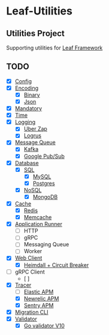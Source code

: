 # Leaf-Utilities

## Utilities Project
Supporting utilities for [Leaf Framework](https://github.com/paulusrobin/leaf)

## TODO
- [X] [Config](config)
- [X] [Encoding](encoding)
    - [X] [Binary](encoding/binary)
    - [X] [Json](encoding/json)
- [X] [Mandatory](mandatory)
- [X] [Time](time)
- [X] [Logging](logger/logger)
    - [X] [Uber Zap](logger/integrations/zap)
    - [X] [Logrus](logger/integrations/logrus)
- [x] [Message Queue](messageQueue/messageQueue)
    - [x] [Kafka](messageQueue/integrations/kafka)
    - [x] [Google Pub/Sub](messageQueue/integrations/googlePubsub)
- [x] [Database](database)
    - [x] [SQL](database/sql)
        - [x] [MySQL](database/sql/integrations/gorm/mysql)
        - [x] [Postgres](database/sql/integrations/gorm/postgresql)
    - [x] [NoSQL](database/nosql/nosql)
        - [x] [MongoDB](database/nosql/integrations/gomongo)
- [x] [Cache](cache/cache)
    - [x] [Redis](cache/integrations/redis)
    - [x] [Memcache](cache/integrations/memcache)
- [x] [Application Runner](appRunner)
    - [ ] HTTP
    - [ ] gRPC
    - [ ] Messaging Queue
    - [ ] Worker
- [x] [Web Client](webClient/webClient)
    - [x] [Heimdall + Circuit Breaker](webClient/integrations/heimdall)
- [ ] gRPC Client
    - [ ] 
- [x] [Tracer](tracer/tracer)
   - [ ] [Elastic APM](tracer/integrations/elastic)
   - [x] [Newrelic APM](tracer/integrations/newRelic)
   - [x] [Sentry APM](tracer/integrations/sentry)
- [x] [Migration CLI](leafMigration)
- [x] [Validator](validator)
  - [x] [Go validator V10](validator/integrations/v10) 